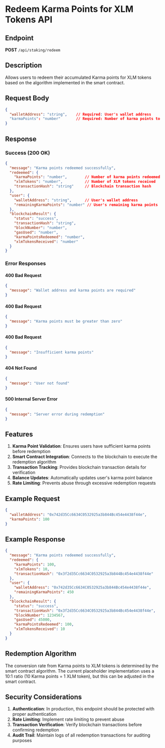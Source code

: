 # Redeem Karma Points for XLM Tokens API

## Endpoint

**POST** `/api/staking/redeem`

## Description

Allows users to redeem their accumulated Karma points for XLM tokens based on the algorithm implemented in the smart contract.

## Request Body

```json
{
  "walletAddress": "string",    // Required: User's wallet address
  "karmaPoints": "number"       // Required: Number of karma points to redeem
}
```

## Response

### Success (200 OK)

```json
{
  "message": "Karma points redeemed successfully",
  "redeemed": {
    "karmaPoints": "number",        // Number of karma points redeemed
    "xlmTokens": "number",          // Number of XLM tokens received
    "transactionHash": "string"     // Blockchain transaction hash
  },
  "user": {
    "walletAddress": "string",      // User's wallet address
    "remainingKarmaPoints": "number" // User's remaining karma points
  },
  "blockchainResult": {
    "status": "success",
    "transactionHash": "string",
    "blockNumber": "number",
    "gasUsed": "number",
    "karmaPointsRedeemed": "number",
    "xlmTokensReceived": "number"
  }
}
```

### Error Responses

#### 400 Bad Request
```json
{
  "message": "Wallet address and karma points are required"
}
```

#### 400 Bad Request
```json
{
  "message": "Karma points must be greater than zero"
}
```

#### 400 Bad Request
```json
{
  "message": "Insufficient karma points"
}
```

#### 404 Not Found
```json
{
  "message": "User not found"
}
```

#### 500 Internal Server Error
```json
{
  "message": "Server error during redemption"
}
```

## Features

1. **Karma Point Validation**: Ensures users have sufficient karma points before redemption
2. **Smart Contract Integration**: Connects to the blockchain to execute the redemption algorithm
3. **Transaction Tracking**: Provides blockchain transaction details for verification
4. **Balance Updates**: Automatically updates user's karma point balance
5. **Rate Limiting**: Prevents abuse through excessive redemption requests

## Example Request

```json
{
  "walletAddress": "0x742d35Cc6634C0532925a3b844Bc454e4438f44e",
  "karmaPoints": 100
}
```

## Example Response

```json
{
  "message": "Karma points redeemed successfully",
  "redeemed": {
    "karmaPoints": 100,
    "xlmTokens": 10,
    "transactionHash": "0x3f2d35Cc6634C0532925a3b844Bc454e4438f44e"
  },
  "user": {
    "walletAddress": "0x742d35Cc6634C0532925a3b844Bc454e4438f44e",
    "remainingKarmaPoints": 450
  },
  "blockchainResult": {
    "status": "success",
    "transactionHash": "0x3f2d35Cc6634C0532925a3b844Bc454e4438f44e",
    "blockNumber": 1234567,
    "gasUsed": 45000,
    "karmaPointsRedeemed": 100,
    "xlmTokensReceived": 10
  }
}
```

## Redemption Algorithm

The conversion rate from Karma points to XLM tokens is determined by the smart contract algorithm. The current placeholder implementation uses a 10:1 ratio (10 Karma points = 1 XLM token), but this can be adjusted in the smart contract.

## Security Considerations

1. **Authentication**: In production, this endpoint should be protected with proper authentication
2. **Rate Limiting**: Implement rate limiting to prevent abuse
3. **Transaction Verification**: Verify blockchain transactions before confirming redemption
4. **Audit Trail**: Maintain logs of all redemption transactions for auditing purposes